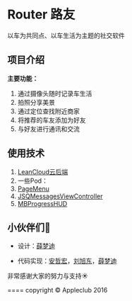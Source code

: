 # Router 路友
以车为共同点、以车生活为主题的社交软件

## 项目介绍

**主要功能：**

1. 通过摄像头随时记录车生活
2. 拍照分享美景
3. 通过定位查找附近商家
4. 将推荐的车友添加为好友
5. 与好友进行通讯和交流

## 使用技术

1. [LeanCloud云后端](https://leancloud.cn/)
2. 一些Pod：
  1. [PageMenu](https://github.com/HighBay/PageMenu)
  2. [JSQMessagesViewController](https://github.com/jessesquires/JSQMessagesViewController)
  3. [MBProgressHUD](https://github.com/jdg/MBProgressHUD)

## 小伙伴们:dancers:

* 设计：[薛梦迪](https://github.com/MandyXue)

* 代码实现：[安哲宏](https://github.com/anzhehong)，[刘旭东](https://github.com/xdliu002)，[薛梦迪](https://github.com/MandyXue)

非常感谢大家的努力与支持:sunny:

====
copyright &copy; Appleclub 2016
